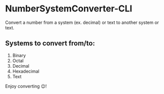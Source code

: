 # NumberSystemConverter-CLI
Convert a number from a system (ex. decimal) or text to another system or text.

## Systems to convert from/to:

1. Binary
2. Octal
3. Decimal
4. Hexadecimal
5. Text

Enjoy converting 😉!
